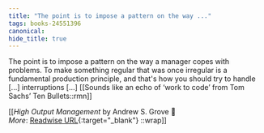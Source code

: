 ```yaml
---
title: "The point is to impose a pattern on the way ..."
tags: books-24551396
canonical: 
hide_title: true
---
```


The point is to impose a pattern on the way a manager copes with problems. To make something regular that was once irregular is a fundamental production principle, and that's how you should try to handle [...] interruptions [...]
[[Sounds like an echo of ‘work to code’ from Tom Sachs’ Ten Bullets::rmn]]


[[<cite>_High Output Management_</cite> by Andrew S. Grove 📕<br>
_More_: [Readwise URL](https://readwise.io/open/478843959){:target="_blank"}
::wrap]]